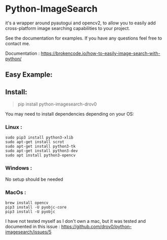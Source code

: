 # Python-ImageSearch

it's a wrapper around pyautogui and opencv2, to allow you to easily add cross-platform image searching capabilities
to your project.

See the documentation for examples. If you have any questions feel free to contact me.

Documentation : https://brokencode.io/how-to-easily-image-search-with-python/

## Easy Example:

## Install:

> pip install python-imagesearch-drov0

You may need to install dependencies depending on your OS:

### Linux :
```
sudo pip3 install python3-xlib
sudo apt-get install scrot
sudo apt-get install python3-tk
sudo apt-get install python3-dev
sudo apt install python3-opencv
```
### Windows :

No setup should be needed 

### MacOs : 
```
brew install opencv
pip3 install -U pyobjc-core
pip3 install -U pyobjc
```
I have not tested myself as I don't own a mac, but it was tested and documented in this issue : https://github.com/drov0/python-imagesearch/issues/5

